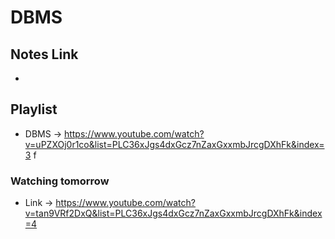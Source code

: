# DBMS

## Notes Link

* 

## Playlist

* DBMS  -> https://www.youtube.com/watch?v=uPZXOj0r1co&list=PLC36xJgs4dxGcz7nZaxGxxmbJrcgDXhFk&index=3
f

### Watching tomorrow

* Link -> https://www.youtube.com/watch?v=tan9VRf2DxQ&list=PLC36xJgs4dxGcz7nZaxGxxmbJrcgDXhFk&index=4